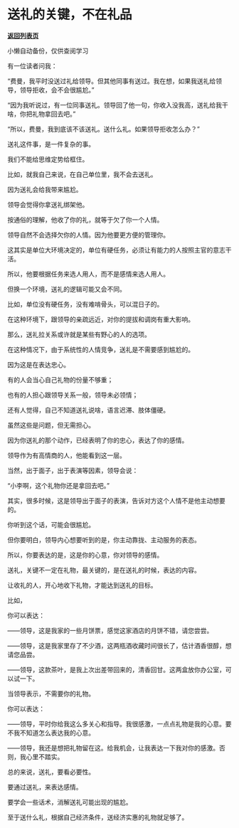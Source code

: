 # 送礼的关键，不在礼品

[**返回列表页**](/gzh/费曼的小茶馆)

小懒自动备份，仅供查阅学习

有一位读者问我：

  

“费曼，我平时没送过礼给领导。但其他同事有送过。我在想，如果我送礼给领导，领导拒收，会不会很尴尬。”

  

“因为我听说过，有一位同事送礼。领导回了他一句，你收入没我高，送礼给我干啥，你把礼物拿回去吧。”

  

“所以，费曼，我到底该不该送礼。送什么礼。如果领导拒收怎么办？”

  

送礼这件事，是一件复杂的事。

  

我们不能给思维定势给框住。

  

比如，就我自己来说，在自己单位里，我不会去送礼。

  

因为送礼会给我带来尴尬。

  

领导会觉得你拿送礼绑架他。

  

按通俗的理解，他收了你的礼，就等于欠了你一个人情。

  

领导自然不会选择欠你的人情。因为他要更方便的管理你。

  

这其实是单位大环境决定的，单位有硬任务，必须让有能力的人按照主官的意志干活。

  

所以，他要根据任务来选人用人，而不是感情来选人用人。

  

但换一个环境，送礼的逻辑可能又会不同。

  

比如，单位没有硬任务，没有难啃骨头，可以混日子的。

  

在这种环境下，跟领导的亲疏远近，对你的提拔和调岗有重大影响。

  

那么，送礼拉关系或许就是某些有野心的人的选项。

  

在这种情况下，由于系统性的人情竞争，送礼是不需要感到尴尬的。

  

因为这是在表达忠心。

  

有的人会当心自己礼物的份量不够重；

  

也有的人担心跟领导关系一般，领导未必领情；

  

还有人觉得，自己不知道送礼说啥，语言迟滞、肢体僵硬。

  

虽然这些是问题，但无需担心。

  

因为你送礼的那个动作，已经表明了你的忠心，表达了你的感情。

  

领导作为有高情商的人，他能看到这一层。

  

当然，出于面子，出于表演等因素，领导会说：

  

“小李啊，这个礼物你还是拿回去吧。”

  

其实，很多时候，这是领导出于面子的表演，告诉对方这个人情不是他主动想要的。

  

你听到这个话，可能会很尴尬。

  

但你要明白，领导内心想要听到的是，你主动靠拢、主动服务的表态。

  

所以，你要表达的是，这是你的心意，你对领导的感情。

  

送礼，关键不一定在礼物，最关键的，是在送礼的时候，表达的内容。

  

让收礼的人，开心地收下礼物，才能达到送礼的目标。

  

比如，

  

你可以表达：

  

——领导，这是我家的一些月饼票，感觉这家酒店的月饼不错，请您尝尝。

  

——领导，这是我家里存了不少酒，这两瓶酒收藏时间很长了，估计酒香很醇，想请您品尝。

  

——领导，这款茶叶，是我上次出差带回来的，清香回甘。这两盒放你办公室，可以试一下。

  

当领导表示，不需要你的礼物。

  

你可以表达：

  

——领导，平时你给我这么多关心和指导。我很感激，一点点礼物是我的心意。要不我不知道怎么表达我的心意。

  

——领导，我还是想把礼物留在这。给我机会，让我表达一下我对你的感激。否则，我心里不踏实。

  

总的来说，送礼，要看必要性。

  

要通过送礼，来表达感情。

  

要学会一些话术，消解送礼可能出现的尴尬。

  

至于送什么礼，根据自己经济条件，送经济实惠的礼物就足够了。

